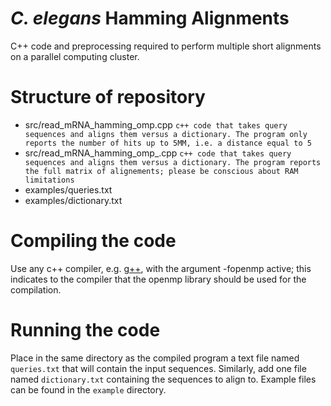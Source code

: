 # *C. elegans* Hamming Alignments
C++ code and preprocessing required to perform multiple short alignments on a parallel computing cluster.

# Structure of repository
* src/read_mRNA_hamming_omp.cpp `c++ code that takes query sequences and aligns them versus a dictionary. The program only reports the number of hits up to 5MM, i.e. a distance equal to 5`
* src/read_mRNA_hamming_omp_.cpp `c++ code that takes query sequences and aligns them versus a dictionary. The program reports the full matrix of alignements; please be conscious about RAM limitations`
* examples/queries.txt
* examples/dictionary.txt

# Compiling the code
Use any c++ compiler, e.g. [g++](https://man7.org/linux/man-pages/man1/g++.1.html), with the argument -fopenmp active; this indicates to the compiler that the openmp library should be used for the compilation.

# Running the code
Place in the same directory as the compiled program a text file named `queries.txt` that will contain the input sequences. Similarly, add one file named `dictionary.txt` containing the sequences to align to. Example files can be found in the `example` directory. 

